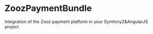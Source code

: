 ZoozPaymentBundle
=================

Integration of the Zooz payment platform in your Symfony2&amp;AngularJS project
